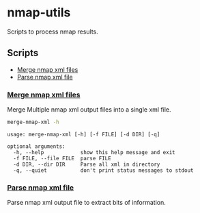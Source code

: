 # nmap-utils

Scripts to process nmap results.

## Scripts

* [Merge nmap xml files](#merge-nmap-xml-filesmerge-nmap-xml)
* [Parse nmap xml file](#parse-nmap-xml-fileparse-nmap-xml)

### [Merge nmap xml files](./merge-nmap-xml)

Merge Multiple nmap xml output files into a single xml file.

```bash
merge-nmap-xml -h
```

```text
usage: merge-nmap-xml [-h] [-f FILE] [-d DIR] [-q]

optional arguments:
  -h, --help            show this help message and exit
  -f FILE, --file FILE  parse FILE
  -d DIR, --dir DIR     Parse all xml in directory
  -q, --quiet           don't print status messages to stdout
```

### [Parse nmap xml file](./parse-nmap-xml)

Parse nmap xml output file to extract bits of information.